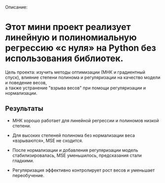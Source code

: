 Описание:

# Этот мини проект реализует линейную и полиномиальную регрессию «с нуля» на Python без использования библиотек.

Цель проекта: изучить методы оптимизации (МНК и градиентный спуск), влияние степени полинома и регуляризации на качество модели и поведение весов,\
а также устранение "взрыва весов" при помощи регуляризации и нормализации.

## Результаты

+ МНК хорошо работает для линейной регрессии и полиномов низкой степени.

+ Для высоких степеней полинома без нормализации веса «взрываются», MSE не сходится.

+ После нормализации и добавления регуляризации модель стабилизировалась, MSE уменьшилось, предсказания стали гладкими.

+ Регуляризация эффективно контролирует рост весов и уменьшает переобучение.


